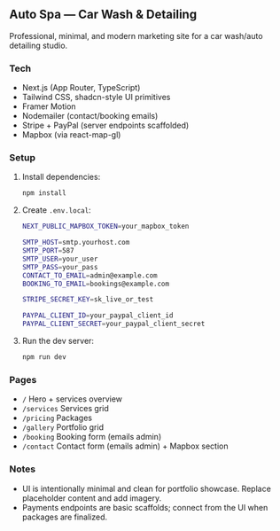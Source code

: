 ## Auto Spa — Car Wash & Detailing

Professional, minimal, and modern marketing site for a car wash/auto detailing studio.

### Tech
- Next.js (App Router, TypeScript)
- Tailwind CSS, shadcn-style UI primitives
- Framer Motion
- Nodemailer (contact/booking emails)
- Stripe + PayPal (server endpoints scaffolded)
- Mapbox (via react-map-gl)

### Setup
1. Install dependencies:
   ```bash
   npm install
   ```
2. Create `.env.local`:
   ```bash
   NEXT_PUBLIC_MAPBOX_TOKEN=your_mapbox_token

   SMTP_HOST=smtp.yourhost.com
   SMTP_PORT=587
   SMTP_USER=your_user
   SMTP_PASS=your_pass
   CONTACT_TO_EMAIL=admin@example.com
   BOOKING_TO_EMAIL=bookings@example.com

   STRIPE_SECRET_KEY=sk_live_or_test

   PAYPAL_CLIENT_ID=your_paypal_client_id
   PAYPAL_CLIENT_SECRET=your_paypal_client_secret
   ```
3. Run the dev server:
   ```bash
   npm run dev
   ```

### Pages
- `/` Hero + services overview
- `/services` Services grid
- `/pricing` Packages
- `/gallery` Portfolio grid
- `/booking` Booking form (emails admin)
- `/contact` Contact form (emails admin) + Mapbox section

### Notes
- UI is intentionally minimal and clean for portfolio showcase. Replace placeholder content and add imagery.
- Payments endpoints are basic scaffolds; connect from the UI when packages are finalized.


